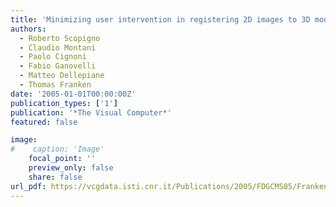 ```yaml
---
title: 'Minimizing user intervention in registering 2D images to 3D models'
authors:
  - Roberto Scopigno
  - Claudio Montani
  - Paolo Cignoni
  - Fabio Ganovelli
  - Matteo Dellepiane
  - Thomas Franken
date: '2005-01-01T00:00:00Z'
publication_types: ['1']
publication: '*The Visual Computer*'
featured: false

image:
#    caption: 'Image'
    focal_point: ''
    preview_only: false
    share: false
url_pdf: https://vcgdata.isti.cnr.it/Publications/2005/FDGCMS05/Franken_Minimizing.pdf
---
```

